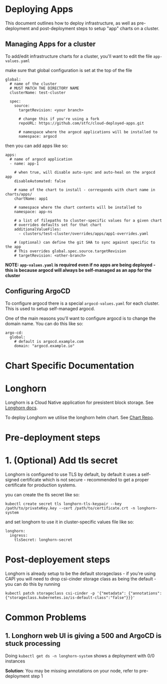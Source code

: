 # Deploying Apps

This document outlines how to deploy infrastructure, as well as pre-deployment and post-deployment steps to setup "app" charts on a cluster.

## Managing Apps for a cluster

To add/edit infrastructure charts for a cluster, you'll want to edit the file `app-values.yaml` 

make sure that global configuration is set at the top of the file

```
global:
  # name of the cluster 
  # MUST MATCH THE DIRECTORY NAME
  clusterName: test-cluster

  spec:
    source:
      targetRevision: <your branch>

      # change this if you're using a fork
      repoURL: https://github.com/stfc/cloud-deployed-apps.git 

      # namespace where the argocd applications will be installed to 
      namespace: argocd

```

then you can add apps like so:

```
apps:
  # name of argocd application
  - name: app-1

    # when true, will disable auto-sync and auto-heal on the argocd app
    disableAutomated: false

    # name of the chart to install - corresponds with chart name in charts/apps/
    chartName: app1

    # namespace where the chart contents will be installed to
    namespace: app-ns

    # a list of filepaths to cluster-specific values for a given chart
    # overrides defaults set for that chart
    additionalValueFiles: 
      - clusters/test-cluster/overrides/apps/app1-overrides.yaml

    # (optional) can define the git SHA to sync against specific to the app
    # This overrides global.spec.source.targetRevision
    # targetRevision: <other-branch>
```

**NOTE: `app-values.yaml` is required even if no apps are being deployed - this is because argocd will always be self-managed as an app for the cluster**

## Configuring ArgoCD

To configure argocd there is a special `argocd-values.yaml` for each cluster. 
This is used to setup self-managed argocd. 

One of the main reasons you'll want to configure argocd is to change the domain name. You can do this like so:

```
argo-cd:
  global: 
    # default is argocd.example.com
    domain: "argocd.example.io" 
```

# Chart Specific Documentation

# Longhorn

Longhorn is a Cloud Native application for presistent block storage.  See [Longhorn docs](https://longhorn.io/docs/latest/).

To deploy Longhorn we utilise the longhorn helm chart. See [Chart Repo](https://github.com/longhorn/longhorn/tree/master/chart).

# Pre-deployment steps

# 1. (Optional) Add tls secret 

Longhorn is configured to use TLS by default, by default it uses a self-signed certificate which is not secure - recommended to get a proper certificate for production systems.

you can create the tls secret like so:

```
kubectl create secret tls longhorn-tls-keypair --key /path/to/privateKey.key --cert /path/to/certificate.crt -n longhorn-system
```

and set longhorn to use it in cluster-specific values file like so:
```
longhorn:
  ingress:
    tlsSecret: longhorn-secret
```


# Post-deployement steps

Longhorn is already setup to be the default storageclass - if you're using CAPI you will need to drop csi-cinder storage class as being the default - you can do this by running

```
kubectl patch storageclass csi-cinder -p '{"metadata": {"annotations":{"storageclass.kubernetes.io/is-default-class":"false"}}}'
```

# Common Problems 

## 1. Longhorn web UI is giving a 500 and ArgoCD is stuck processing

Doing `kubectl get ds -n longhorn-system` shows a deployment with 0/0 instances

**Solution**:  You may be missing annotations on your node, refer to pre-deployment step 1